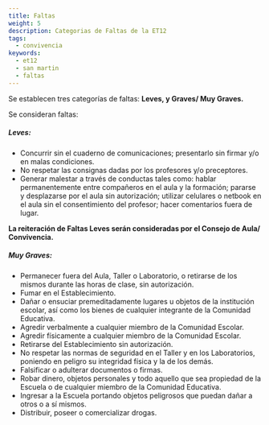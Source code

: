 ```yaml
---
title: Faltas
weight: 5
description: Categorias de Faltas de la ET12
tags:
  - convivencia
keywords:
  - et12
  - san martin
  - faltas
---
```


Se establecen tres categorías de faltas: **Leves, y Graves/ Muy Graves.**

Se consideran faltas:

##### **Leves:** #####
 
  - Concurrir sin el cuaderno de comunicaciones; presentarlo sin firmar y/o en malas condiciones.
  - No respetar las consignas dadas por los profesores y/o preceptores.
  - Generar malestar a través de conductas tales como: hablar permanentemente entre compañeros en el aula y la formación; pararse y desplazarse por el aula sin autorización; utilizar celulares o netbook en el aula sin el consentimiento del profesor; hacer comentarios fuera de lugar.

**La reiteración de Faltas Leves serán consideradas por el Consejo de Aula/ Convivencia.**

##### **Muy Graves:** #####
  - Permanecer fuera del Aula, Taller o Laboratorio, o retirarse de los mismos durante las horas de clase, sin autorización.
  - Fumar en el Establecimiento.
  - Dañar o ensuciar premeditadamente lugares u objetos de la institución escolar, así como los bienes de cualquier integrante de la Comunidad Educativa.
  - Agredir verbalmente a cualquier miembro de la Comunidad Escolar.
  - Agredir físicamente a cualquier miembro de la Comunidad Escolar.
  - Retirarse del Establecimiento sin autorización.
  - No respetar las normas de seguridad en el Taller y en los Laboratorios, poniendo en peligro su integridad física y la de los demás.
  - Falsificar o adulterar documentos o firmas.
  - Robar dinero, objetos personales y todo aquello que sea propiedad de la Escuela o de cualquier miembro de la Comunidad Educativa.
  - Ingresar a la Escuela portando objetos peligrosos que puedan dañar a otros o a sí mismos.
  - Distribuir, poseer o comercializar drogas.